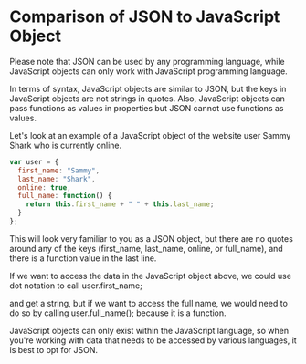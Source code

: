 # Comparison of JSON to JavaScript Object

Please note that JSON can be used by any programming language, while JavaScript objects can only work with JavaScript programming language.

In terms of syntax, JavaScript objects are similar to JSON, but the keys in JavaScript objects are not strings in quotes. Also, JavaScript objects can pass functions as values in properties but JSON cannot use functions as values.

Let's look at an example of a JavaScript object of the website user Sammy Shark who is currently online.

```js
var user = {
  first_name: "Sammy",
  last_name: "Shark",
  online: true,
  full_name: function() {
    return this.first_name + " " + this.last_name;
  }
};
```

This will look very familiar to you as a JSON object, 
but there are no quotes around any of the keys (first_name, last_name, online, or full_name), 
and there is a function value in the last line.

If we want to access the data in the JavaScript object above, 
we could use dot notation to call user.first_name;

 and get a string, but if we want to access the full name,
  we would need to do so by calling user.full_name(); because it is a function.

JavaScript objects can only exist within the JavaScript language, 
so when you're working with data that needs to be accessed by various languages, it is best to opt for JSON.
